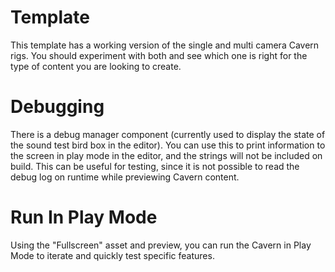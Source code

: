 # Template
This template has a working version of the single and multi camera Cavern rigs. You should experiment with both and see which one is right for the type of content you are looking to create.

# Debugging

There is a debug manager component (currently used to display the state of the sound test bird box in the editor). You can use this to print information to the screen in play mode in the editor, and the strings will not be included on build. This can be useful for testing, since it is not possible to read the debug log on runtime while previewing Cavern content.

# Run In Play Mode

Using the "Fullscreen" asset and preview, you can run the Cavern in Play Mode to iterate and quickly test specific features.